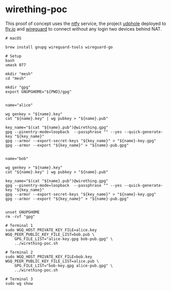 # wirething-poc

This proof of concept uses the [ntfy](https://ntfy.sh) service, the project
[udphole](https://github.com/wirethingproject/udphole) deployed to
[fly.io](https://fly.io) and [wireguard](https://www.wireguard.com) to connect
without any login two devices behind NAT.

    # macOS

    brew install gnupg wireguard-tools wireguard-go

    # Setup
    bash
    umask 077

    mkdir "mesh"
    cd "mesh"

    mkdir "gpg"
    export GNUPGHOME="${PWD}/gpg"


    name="alice"

    wg genkey > "${name}.key"
    cat "${name}.key" | wg pubkey > "${name}.pub"

    key_name="$(cat "${name}.pub")@wirething.gpg"
    gpg --pinentry-mode=loopback  --passphrase "" --yes --quick-generate-key "${key_name}"
    gpg --armor --export-secret-keys "${key_name}" > "${name}-key.gpg"
    gpg --armor --export "${key_name}" > "${name}-pub.gpg"


    name="bob"

    wg genkey > "${name}.key"
    cat "${name}.key" | wg pubkey > "${name}.pub"

    key_name="$(cat "${name}.pub")@wirething.gpg"
    gpg --pinentry-mode=loopback  --passphrase "" --yes --quick-generate-key "${key_name}"
    gpg --armor --export-secret-keys "${key_name}" > "${name}-key.gpg"
    gpg --armor --export "${key_name}" > "${name}-pub.gpg"


    unset GNUPGHOME
    rm -rvf "gpg"

    # Terminal 1
    sudo WGQ_HOST_PRIVATE_KEY_FILE=alice.key WGQ_PEER_PUBLIC_KEY_FILE_LIST=bob.pub \
        GPG_FILE_LIST="alice-key.gpg bob-pub.gpg" \
        ../wirething-poc.sh

    # Terminal 2
    sudo WGQ_HOST_PRIVATE_KEY_FILE=bob.key WGQ_PEER_PUBLIC_KEY_FILE_LIST=alice.pub \
        GPG_FILE_LIST="bob-key.gpg alice-pub.gpg" \
        ../wirething-poc.sh

    # Terminal 3
    sudo wg show
